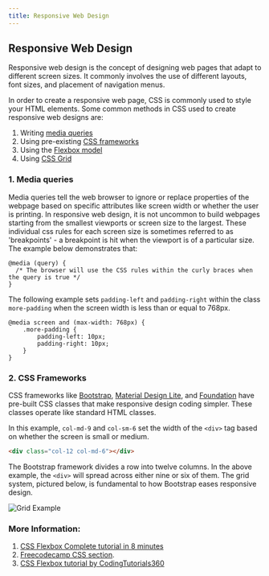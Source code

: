 ```yaml
---
title: Responsive Web Design
---
```

## Responsive Web Design

Responsive web design is the concept of designing web pages that adapt to different screen sizes. It commonly involves the use of different layouts, font sizes, and placement of navigation menus.

In order to create a responsive web page, CSS is commonly used to style your HTML elements. Some common methods in CSS used to create responsive web designs are:

1. Writing [media queries](https://guide.freecodecamp.org/css/media-queries)
2. Using pre-existing [CSS frameworks](https://guide.freecodecamp.org/css/css-frameworks)
3. Using the [Flexbox model](https://guide.freecodecamp.org/css/layout/flexbox)
4. Using [CSS Grid](https://guide.freecodecamp.org/css/layout/grid-layout)

### 1. Media queries

Media queries tell the web browser to ignore or replace properties of the webpage based on specific attributes like screen width or whether the user is printing. In responsive web design, it is not uncommon to build webpages starting from the smallest viewports or screen size to the largest. These individual css rules for each screen size is sometimes referred to as 'breakpoints' - a breakpoint is hit when the viewport is of a particular size. The example below demonstrates that:

```
@media (query) {
  /* The browser will use the CSS rules within the curly braces when the query is true */
}
```

The following example sets `padding-left` and `padding-right` within the class `more-padding` when the screen width is less than or equal to 768px.

```
@media screen and (max-width: 768px) {
    .more-padding {
        padding-left: 10px;
        padding-right: 10px; 
    } 
}
```

### 2. CSS Frameworks

CSS frameworks like [Bootstrap](https://www.getbootstrap.com/), [Material Design Lite](https://getmdl.io/), and [Foundation](https://foundation.zurb.com/) have pre-built CSS classes that make responsive design coding simpler. These classes operate like standard HTML classes.

In this example, `col-md-9` and `col-sm-6` set the width of the `<div>` tag based on whether the screen is small or medium.

```html
<div class="col-12 col-md-6"></div>
```

The Bootstrap framework divides a row into twelve columns. In the above example, the `<div>` will spread across either nine or six of them. The grid system, pictured below, is fundamental to how Bootstrap eases responsive design.

![Grid Example](https://www.javatpoint.com/bootstrappages/images/bootstrapgrid.jpg "Basic Grid Example")

### More Information:
<!-- Please add any articles you think might be helpful to read before writing the article -->
1. <a href='https://medium.freecodecamp.org/css-flexbox-interactive-tutorial-in-8-minutes-including-cheat-sheet-6214e00de3d2' target='_blank' rel='nofollow'>CSS Flexbox Complete tutorial in 8 minutes</a>
2. [Freecodecamp CSS section](https://guide.freecodecamp.org/css).
3. <a href="https://www.youtube.com/watch?v=zBjUEDzK-ow"/>CSS Flexbox tutorial by CodingTutorials360</a>
